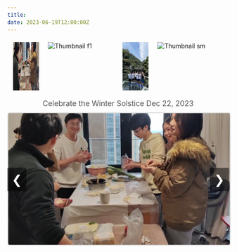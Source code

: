```yaml
---
title:
date: 2023-06-19T12:00:00Z
---
```


<style>
    h1 {
        text-align: center;
    }

    .gallery {
        display: flex;
        flex-direction: column;
        align-items: center;
        margin-top: 20px;
    }

    .gallery-thumbnails {
        display: flex;
        justify-content: center;
        gap: 20px; /* 增加缩略图之间的间距 */
        overflow-x: auto;
        width: 95%; /* 增加缩略图显示区域的宽度 */
        margin-bottom: 10px; /* 增加缩略图和描述之间的间距 */
    }

    .thumbnail-container {
        display: flex;
        flex-direction: column;
        align-items: center;
        cursor: pointer;
    }

    .thumbnail-container img {
        width: 150px; /* 增加缩略图的宽度 */
        height: 110px; /* 增加缩略图的高度 */
        transition: transform 0.3s;
    }

    .thumbnail-container img:hover {
        transform: scale(1.1);
        border: 2px solid #ddd;
        border-radius: 5px;
    }

    .thumbnail-container p {
        margin-top: 10px; /* 增加描述和缩略图之间的间距 */
        font-size: 0.9em; /* 增加描述文本的大小 */
        color: #777;
        text-align: center;
    }

    .gallery-main {
        width: 100%; /* 利用父容器的宽度 */
        max-width: 1200px; /* 设置最大宽度 */
        text-align: center;
        position: relative;
        margin: 0 auto; /* 水平居中 */
    }

    .gallery-main img {
        max-width: 100%; /* 图片最大宽度为100%，以免在小屏幕上拉伸过大 */
        height: auto;
        border: 2px solid #ddd;
        border-radius: 5px;
        transition: opacity 2s ease-in-out; /* 过渡效果时间 */
        opacity: 1;
    }

    #mainImageDescription {
        margin-top: 10px; /* 增加描述和缩略图之间的间距 */
        margin-bottom: 10px; /* 增加描述和主图之间的间距 */
        font-size: 1.2em; /* 增加描述文本的大小 */
        color: #555;
        transition: opacity 2s ease-in-out; /* 将过渡效果时间增加到2秒 */
        opacity: 1;
    }

    .gallery-nav {
        position: absolute;
        top: 50%;
        transform: translateY(-50%);
        background-color: rgba(0, 0, 0, 0.5);
        color: white;
        border: none;
        font-size: 2em;
        padding: 10px;
        cursor: pointer;
        z-index: 1;
    }

    .gallery-nav.left {
        left: 0;
    }

    .gallery-nav.right {
        right: 0;
    }
</style>

<div class="gallery">
    <div class="gallery-thumbnails">
        <div class="thumbnail-container" onclick="showImage(0, true)">
            <img src="/images/dz.jpg" alt="Thumbnail dz">
        </div>
        <div class="thumbnail-container" onclick="showImage(1, true)">
            <img src="/images/f1.jpg" alt="Thumbnail f1">
        </div>
        <div class="thumbnail-container" onclick="showImage(2, true)">
            <img src="/images/rafting1.jpg" alt="Thumbnail rafting1">
        </div>
        <div class="thumbnail-container" onclick="showImage(3, true)">
            <img src="/images/sm.jpg" alt="Thumbnail sm">
        </div>
    </div>
    <p id="mainImageDescription">Celebrate the Winter Solstice  Dec 22, 2023</p>
    <div class="gallery-main">
        <button class="gallery-nav left" onclick="showPreviousImage()">&#10094;</button>
        <img src="/images/dz.jpg" alt="Main Image" id="mainImage">
        <button class="gallery-nav right" onclick="showNextImage()">&#10095;</button>
    </div>
</div>

<script>
    const images = [
        {
            src: '/images/dz.jpg',
            description: 'Celebrate the Winter Solstice  Dec 22, 2023'
        },
        {
            src: '/images/f1.jpg',
            description: 'Camping trip at Shimen  Jan 7, 2024'
        },
        {
            src: '/images/rafting1.jpg',
            description: 'First team-building activity, white-water rafting  Jul 25, 2023'
        },
        {
            src: '/images/sm.jpg',
            description: 'Camping trip at Shimen  Jan 7, 2024'
        }
    ];

    let currentIndex = 0;
    let autoSwitchInterval;
    const transitionTime = 2000; // 2秒
    const quickTransitionTime = 500; // 0.5秒

    function showImage(index, quick = false) {
        currentIndex = index;
        const mainImage = document.getElementById('mainImage');
        const mainImageDescription = document.getElementById('mainImageDescription');

        if (quick) {
            mainImage.style.transition = `opacity ${quickTransitionTime}ms ease-in-out`;
            mainImageDescription.style.transition = `opacity ${quickTransitionTime}ms ease-in-out`;
        } else {
            mainImage.style.transition = `opacity ${transitionTime}ms ease-in-out`;
            mainImageDescription.style.transition = `opacity ${transitionTime}ms ease-in-out`;
        }

        // 淡出效果
        mainImage.style.opacity = 0;
        mainImageDescription.style.opacity = 0;

        setTimeout(() => {
            mainImage.src = images[index].src;
            mainImageDescription.textContent = images[index].description;

            // 淡入效果
            mainImage.style.opacity = 1;
            mainImageDescription.style.opacity = 1;
        }, quick ? quickTransitionTime : transitionTime);

        resetAutoSwitch();
    }

    function showNextImage() {
        currentIndex = (currentIndex + 1) % images.length;
        showImage(currentIndex, true);
    }

    function showPreviousImage() {
        currentIndex = (currentIndex - 1 + images.length) % images.length;
        showImage(currentIndex, true);
    }

    function autoSwitchImages() {
        autoSwitchInterval = setInterval(showNextImage, 5000); // 将间隔时间改为5000毫秒（5秒）
    }

    function resetAutoSwitch() {
        clearInterval(autoSwitchInterval);
        autoSwitchImages();
    }

    document.addEventListener('DOMContentLoaded', () => {
        autoSwitchImages();
    });
</script>
